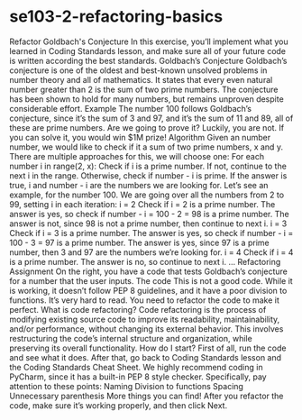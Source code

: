 # se103-2-refactoring-basics

Refactor Goldbach's Conjecture
In this exercise, you’ll implement what you learned in Coding Standards lesson, and make sure all of your future code is written according the best standards.
Goldbach’s Conjecture
Goldbach’s conjecture is one of the oldest and best-known unsolved problems in number theory and all of mathematics. It states that every even natural number greater than 2 is the sum of two prime numbers.
The conjecture has been shown to hold for many numbers, but remains unproven despite considerable effort.
Example
The number 100 follows Goldbach’s conjecture, since it’s the sum of 3 and 97, and it’s the sum of 11 and 89, all of these are prime numbers.
Are we going to prove it?
Luckily, you are not. If you can solve it, you would win $1M prize!
Algorithm
Given an number number, we would like to check if it a sum of two prime numbers, x and y.
There are multiple approaches for this, we will choose one:
For each number i in range(2, x):
Check if i is a prime number.
If not, continue to the next i in the range.
Otherwise, check if number - i is prime.
If the answer is true, i and number - i are the numbers we are looking for.
Let’s see an example, for the number 100.
We are going over all the numbers from 2 to 99, setting i in each iteration:
i = 2
Check if i = 2 is a prime number.
The answer is yes, so check if number - i = 100 - 2 = 98 is a prime number.
The answer is not, since 98 is not a prime number, then continue to next i.
i = 3
Check if i = 3 is a prime number.
The answer is yes, so check if number - i = 100 - 3 = 97 is a prime number.
The answer is yes, since 97 is a prime number, then 3 and 97 are the numbers we’re looking for.
i = 4
Check if i = 4 is a prime number.
The answer is no, so continue to next i.
…
Refactoring Assignment
On the right, you have a code that tests Goldbach’s conjecture for a number that the user inputs. The code
This is not a good code. While it is working, it doesn’t follow PEP 8 guidelines, and it have a poor division to functions. It’s very hard to read.
You need to refactor the code to make it perfect.
What is code refactoring?
Code refactoring is the process of modifying existing source code to improve its readability, maintainability, and/or performance, without changing its external behavior. This involves restructuring the code’s internal structure and organization, while preserving its overall functionality.
How do I start?
First of all, run the code and see what it does.
After that, go back to Coding Standards lesson and the Coding Standards Cheat Sheet. We highly recommend coding in PyCharm, since it has a built-in PEP 8 style checker.
Specifically, pay attention to these points:
Naming
Division to functions
Spacing
Unnecessary parenthesis
More things you can find!
After you refactor the code, make sure it’s working properly, and then click Next.
